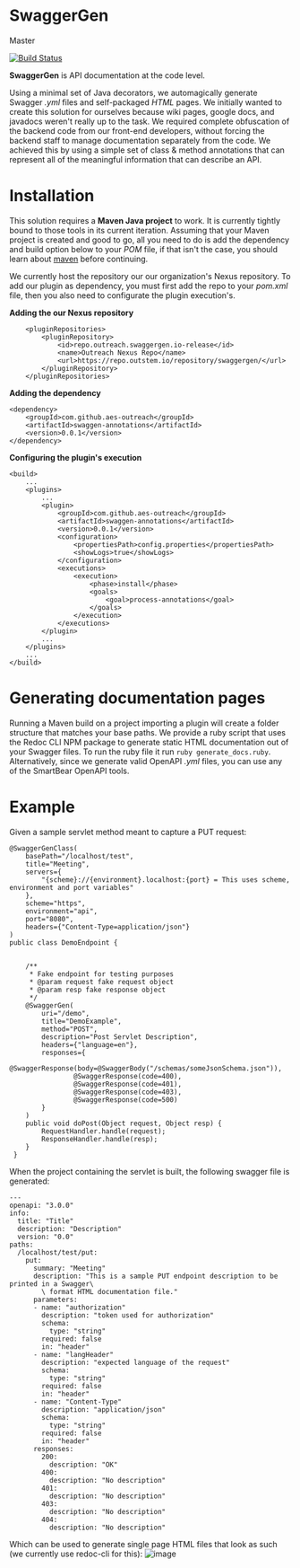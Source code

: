 
# SwaggerGen #

Master 

[![Build Status](https://travis-ci.com/AES-Outreach/SwaggerGen.svg?token=Q2Kk8fYfCWzCrC5pSjcD&branch=master)](https://travis-ci.com/AES-Outreach/SwaggerGen)

**SwaggerGen** is API documentation at the code level.

Using a minimal set of Java decorators, we automagically generate Swagger *.yml* files and self-packaged *HTML* pages. We initially wanted to create this solution for ourselves because wiki pages, google docs, and javadocs weren't really up to the task. We required complete obfuscation of the backend code from our front-end developers, without forcing the backend staff to manage documentation separately from the code. We achieved this by using a simple set of class & method annotations that can represent all of the meaningful information that can describe an API.

# Installation #
This solution requires a **Maven Java project** to work. It is currently tightly bound to those tools in its current iteration.
Assuming that your Maven project is created and good to go, all you need to do is add the dependency and build option below to your *POM* file, if that isn't the case, you should learn about [maven](https://maven.apache.org/guides/getting-started/) before continuing.

We currently host the repository our our organization's Nexus repository. To add our plugin as dependency, you must first add the repo to your *pom.xml* file, then you also need to configurate the plugin execution's.

**Adding the our Nexus repository**
```
	<pluginRepositories>
		<pluginRepository>
			<id>repo.outreach.swaggergen.io-release</id>
			<name>Outreach Nexus Repo</name>
			<url>https://repo.outstem.io/repository/swaggergen/</url>
		</pluginRepository>
	</pluginRepositories>
```
**Adding the dependency**
```
<dependency>
	<groupId>com.github.aes-outreach</groupId>
	<artifactId>swaggen-annotations</artifactId>
	<version>0.0.1</version>
</dependency>
```
**Configuring the plugin's execution**
```
<build>
	...
	<plugins>
		...
		<plugin>
			<groupId>com.github.aes-outreach</groupId>
			<artifactId>swaggen-annotations</artifactId>
			<version>0.0.1</version>
			<configuration>
				<propertiesPath>config.properties</propertiesPath>
				<showLogs>true</showLogs>
			</configuration>
			<executions>
				<execution>
					<phase>install</phase>
					<goals>
						<goal>process-annotations</goal>
					</goals>
				</execution>
			</executions>
		</plugin>
		...
	</plugins>
	...
</build>
```

 # Generating documentation pages #
 Running a Maven build on a project importing a plugin will create a folder structure that matches your base paths. We provide a ruby script that uses the Redoc CLI NPM package to generate static HTML documentation out of your Swagger files. To run the ruby file it run  ```ruby generate_docs.ruby```. Alternatively, since we generate valid OpenAPI *.yml* files, you can use any of the SmartBear OpenAPI tools. 

# Example #
Given a sample servlet method meant to capture a PUT request:
```
@SwaggerGenClass(
    basePath="/localhost/test",
    title="Meeting",
    servers={
        "{scheme}://{environment}.localhost:{port} = This uses scheme, environment and port variables"
    },
    scheme="https",
    environment="api",
    port="8080",
    headers={"Content-Type=application/json"}
)
public class DemoEndpoint {


    /**
     * Fake endpoint for testing purposes
     * @param request fake request object
     * @param resp fake response object
     */
    @SwaggerGen(
        uri="/demo",
        title="DemoExample",
        method="POST",
        description="Post Servlet Description",
        headers={"language=en"},
        responses={
        		@SwaggerResponse(body=@SwaggerBody("/schemas/someJsonSchema.json")),
        		@SwaggerResponse(code=400),
        		@SwaggerResponse(code=401),
        		@SwaggerResponse(code=403),
        		@SwaggerResponse(code=500)        		
        }
    )
    public void doPost(Object request, Object resp) {
        RequestHandler.handle(request);
        ResponseHandler.handle(resp);
    }
 }
```
When the project containing the servlet is built, the following swagger file is generated:
```
---
openapi: "3.0.0"
info:
  title: "Title"
  description: "Description"
  version: "0.0"
paths:
  /localhost/test/put:
    put:
      summary: "Meeting"
      description: "This is a sample PUT endpoint description to be printed in a Swagger\
        \ format HTML documentation file."
      parameters:
      - name: "authorization"
        description: "token used for authorization"
        schema:
          type: "string"
        required: false
        in: "header"
      - name: "langHeader"
        description: "expected language of the request"
        schema:
          type: "string"
        required: false
        in: "header"
      - name: "Content-Type"
        description: "application/json"
        schema:
          type: "string"
        required: false
        in: "header"
      responses:
        200:
          description: "OK"
        400:
          description: "No description"
        401:
          description: "No description"
        403:
          description: "No description"
        404:
          description: "No description"
```
Which can be used to generate single page HTML files that look as such (we currently use redoc-cli for this):
![image](https://i.imgur.com/eBNjfRx.png)
